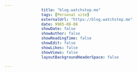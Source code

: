 ---
                title: "blog.watchstep.me"
                tags: [Personal site]
                externalUrl: "https://blog.watchstep.me"
                date: 9985-08-08
                showDate: false
                showAuthor: false
                showReadingTime: false
                showEdit: false
                showLikes: false
                showViews: false
                layoutBackgroundHeaderSpace: false
                ---
